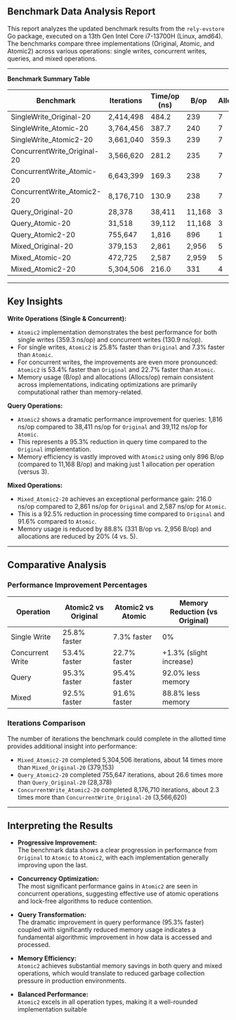 ## Benchmark Data Analysis Report

This report analyzes the updated benchmark results from the `rely-evstore` Go package, executed on a 13th Gen Intel Core i7-13700H (Linux, amd64). The benchmarks compare three implementations (Original, Atomic, and Atomic2) across various operations: single writes, concurrent writes, queries, and mixed operations.

---

**Benchmark Summary Table**

| Benchmark                            | Iterations | Time/op (ns) | B/op   | Allocs/op |
|--------------------------------------|------------|--------------|--------|-----------|
| SingleWrite_Original-20              | 2,414,498  | 484.2        | 239    | 7         |
| SingleWrite_Atomic-20                | 3,764,456  | 387.7        | 240    | 7         |
| SingleWrite_Atomic2-20               | 3,661,040  | 359.3        | 239    | 7         |
| ConcurrentWrite_Original-20          | 3,566,620  | 281.2        | 235    | 7         |
| ConcurrentWrite_Atomic-20            | 6,643,399  | 169.3        | 238    | 7         |
| ConcurrentWrite_Atomic2-20           | 8,176,710  | 130.9        | 238    | 7         |
| Query_Original-20                    | 28,378     | 38,411       | 11,168 | 3         |
| Query_Atomic-20                      | 31,518     | 39,112       | 11,168 | 3         |
| Query_Atomic2-20                     | 755,647    | 1,816        | 896    | 1         |
| Mixed_Original-20                    | 379,153    | 2,861        | 2,956  | 5         |
| Mixed_Atomic-20                      | 472,725    | 2,587        | 2,959  | 5         |
| Mixed_Atomic2-20                     | 5,304,506  | 216.0        | 331    | 4         |

---

## Key Insights

**Write Operations (Single & Concurrent):**
- `Atomic2` implementation demonstrates the best performance for both single writes (359.3 ns/op) and concurrent writes (130.9 ns/op).
- For single writes, `Atomic2` is 25.8% faster than `Original` and 7.3% faster than `Atomic`.
- For concurrent writes, the improvements are even more pronounced: `Atomic2` is 53.4% faster than `Original` and 22.7% faster than `Atomic`.
- Memory usage (B/op) and allocations (Allocs/op) remain consistent across implementations, indicating optimizations are primarily computational rather than memory-related.

**Query Operations:**
- `Atomic2` shows a dramatic performance improvement for queries: 1,816 ns/op compared to 38,411 ns/op for `Original` and 39,112 ns/op for `Atomic`.
- This represents a 95.3% reduction in query time compared to the `Original` implementation.
- Memory efficiency is vastly improved with `Atomic2` using only 896 B/op (compared to 11,168 B/op) and making just 1 allocation per operation (versus 3).

**Mixed Operations:**
- `Mixed_Atomic2-20` achieves an exceptional performance gain: 216.0 ns/op compared to 2,861 ns/op for `Original` and 2,587 ns/op for `Atomic`.
- This is a 92.5% reduction in processing time compared to `Original` and 91.6% compared to `Atomic`.
- Memory usage is reduced by 88.8% (331 B/op vs. 2,956 B/op) and allocations are reduced by 20% (4 vs. 5).

---

## Comparative Analysis

### Performance Improvement Percentages

| Operation      | Atomic2 vs Original | Atomic2 vs Atomic | Memory Reduction (vs Original) |
|----------------|---------------------|-------------------|--------------------------------|
| Single Write   | 25.8% faster        | 7.3% faster       | 0%                            |
| Concurrent Write | 53.4% faster      | 22.7% faster      | +1.3% (slight increase)       |
| Query          | 95.3% faster        | 95.4% faster      | 92.0% less memory             |
| Mixed          | 92.5% faster        | 91.6% faster      | 88.8% less memory             |

### Iterations Comparison

The number of iterations the benchmark could complete in the allotted time provides additional insight into performance:

- `Mixed_Atomic2-20` completed 5,304,506 iterations, about 14 times more than `Mixed_Original-20` (379,153)
- `Query_Atomic2-20` completed 755,647 iterations, about 26.6 times more than `Query_Original-20` (28,378)
- `ConcurrentWrite_Atomic2-20` completed 8,176,710 iterations, about 2.3 times more than `ConcurrentWrite_Original-20` (3,566,620)

---

## Interpreting the Results

- **Progressive Improvement:**  
  The benchmark data shows a clear progression in performance from `Original` to `Atomic` to `Atomic2`, with each implementation generally improving upon the last.

- **Concurrency Optimization:**  
  The most significant performance gains in `Atomic2` are seen in concurrent operations, suggesting effective use of atomic operations and lock-free algorithms to reduce contention.

- **Query Transformation:**  
  The dramatic improvement in query performance (95.3% faster) coupled with significantly reduced memory usage indicates a fundamental algorithmic improvement in how data is accessed and processed.

- **Memory Efficiency:**  
  `Atomic2` achieves substantial memory savings in both query and mixed operations, which would translate to reduced garbage collection pressure in production environments.

- **Balanced Performance:**  
  `Atomic2` excels in all operation types, making it a well-rounded implementation suitable